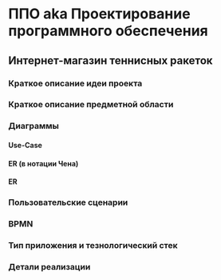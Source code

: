 # ППО aka Проектирование программного обеспечения

## Интернет-магазин теннисных ракеток

### Краткое описание идеи проекта

### Краткое описание предметной области

### Диаграммы

#### Use-Case

#### ER (в нотации Чена)

#### ER

### Пользовательские сценарии

### BPMN

### Тип приложения и тезнологический стек

### Детали реализации